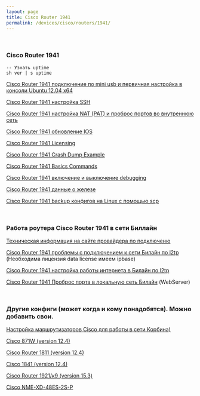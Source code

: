 ```yaml
---
layout: page
title: Cisco Router 1941
permalink: /devices/cisco/routers/1941/
---
```


<br/>

### Cisco Router 1941


    -- Узнать uptime
    sh ver | s uptime


<a href="/devices/cisco/routers/1941/connetc-to-mini-usb/">Cisco Router 1941 подключение по mini usb и первичная настройка в консоли Ubuntu 12.04 x64</a>

<a href="/devices/cisco/routers/1941/cisco-ssh-connection/">Cisco Router 1941 настройка SSH</a>  

<a href="/devices/cisco/routers/1941/cisco-nat-and-port-forwarding/">Cisco Router 1941 настройка NAT (PAT) и проброс портов во внутреннюю сеть</a>  

<a href="/devices/cisco/routers/1941/cisco-how-to-update-ios/">Cisco Router 1941 обновление IOS</a>  

<a href="/devices/cisco/routers/1941/cisco-licensing/">Cisco Router 1941 Licensing</a>  

<a href="/devices/cisco/routers/1941/crash-dump-example/">Cisco Router 1941 Crash Dump Example</a>  

<a href="/devices/cisco/routers/1941/basics-commands/">Cisco Router 1941 Basics Commands</a>  

<a href="/devices/cisco/routers/1941/debugging/">Cisco Router 1941 включение и выключение debugging</a>

<a href="/devices/cisco/routers/1941/device-hardware/">Cisco Router 1941 данные о железе</a>  

<a href="/devices/cisco/routers/1941/backup-configs-to-linux-by-scp/">Cisco Router 1941 backup конфигов на Linux с помощью scp</a>



<br/>

### Работа роутера Cisco Router 1941 в сети Биллайн



<a href="/devices/cisco/routers/1941/info/">Техническая информация на сайте провайдера по подключеню</a>  


<a href="/devices/cisco/routers/1941/beeline-l2tp-first-problem/">Cisco Router 1941 проблемы с подключением к сети Билайн по l2tp</a> (Необходима лицензия data license имеем ipbase)

<a href="/devices/cisco/routers/1941/beeline-l2tp/">Cisco Router 1941 настройка работы интернета в Билайн по l2tp</a>

<a href="/devices/cisco/routers/1941/beeline-port-forwarding/">Cisco Router 1941 Проброс порта в локальную сеть Билайн</a> (WebServer)


<br/>

### Другие конфиги (может когда и кому понадобятся). Можно добавить свои.


<a href="/devices/cisco/routers/1941/beeline-general/">Настройка маршрутизаторов Cisco для работы в сети Корбина)</a>


<a href="https://gist.github.com/sysadm-ru/034b841e24a0412c70ba">Cisco 871W (version 12.4)</a>


<a href="https://gist.github.com/sysadm-ru/218432aa3bc80161637d">Cisco Router 1811 (version 12.4)</a>


<a href="https://gist.github.com/sysadm-ru/ced2e08bfac0ef55aa96"> Cisco 1841 (version 12.4)</a>

<a href="https://gist.github.com/sysadm-ru/0c9889febf255569dc21">Cisco Router 1921/к9 (version 15.3)</a>

<a href="https://gist.github.com/sysadm-ru/cbdef23bdf6b0b3249b93ca524b67a86#file-cisco-nme-xd-48es-2s-p">Cisco NME-XD-48ES-2S-P</a>
